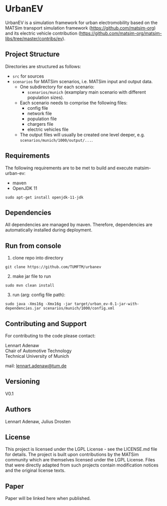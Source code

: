 # UrbanEV

UrbanEV is a simulation framework for urban electromobility based on the MATSim transport simulation framework 
(https://github.com/matsim-org) and its electric vehicle contribution (https://github.com/matsim-org/matsim-libs/tree/master/contribs/ev).

## Project Structure
Directories are structured as follows:
* `src` for sources
* `scenarios` for MATSim scenarios, i.e. MATSim input and output data.
  * One subdirectory for each scenario:
    * `scenarios/munich` (examplary main scenario with different population sizes).
  * Each scenario needs to comprise the following files:
    * config file
    * network file
    * population file
    * chargers file
    * electric vehicles file
  * The output files will usually be created one level deeper, e.g. `scenarios/munich/1000/output/...`.

## Requirements

The following requirements are to be met to build and execute matsim-urban-ev:

* maven
* OpenJDK 11
```console
sudo apt-get install openjdk-11-jdk
```  

## Dependencies

All dependencies are managed by maven. Therefore, dependencies are automatically installed during deployment.

## Run from console

1. clone repo into directory
```console
git clone https://github.com/TUMFTM/urbanev
```  
2. make jar file to run
```console
sudo mvn clean install
```  
3. run (arg: config file path):
```console
sudo java -Xms16g -Xmx16g -jar target/urban_ev-0.1-jar-with-dependencies.jar scenarios/munich/1000/config.xml
```

## Contributing and Support

For contributing to the code please contact:  

Lennart Adenaw  
Chair of Automotive Technology  
Technical University of Munich  
  
mail: lennart.adenaw@tum.de

## Versioning

V0.1 

## Authors

Lennart Adenaw, Julius Drosten

## License

This project is licensed under the LGPL License - see the LICENSE.md file for details. The project is built upon contributions by the MATSim community which are themselves licensed under the LGPL License. Files that were directly adapted from such projects contain modification notices and the original license texts. 

## Paper

Paper will be linked here when published.
